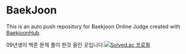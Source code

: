 # BaekJoon
This is an auto push repository for Baekjoon Online Judge created with [BaekjoonHub](https://github.com/BaekjoonHub/BaekjoonHub).

09년생이 백준 문제 풀이 한것 올린 곳입니다.[![Solved.ac
프로필](http://mazassumnida.wtf/api/v2/generate_badge?boj=whisper_serenade)](https://solved.ac/whisper_serenade)

